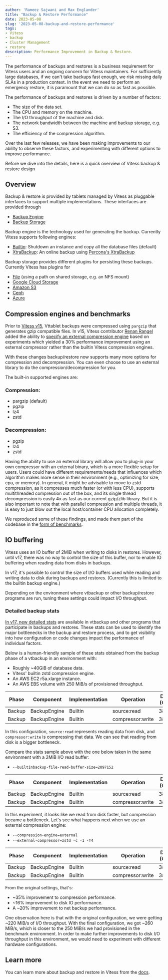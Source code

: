 ```yaml
---
author: 'Rameez Sajwani and Max Englander'
title: "Backup & Restore Performance"
date: 2023-05-08
slug: '2023-05-08-backup-and-restore-performance'
tags:
- Vitess
- backup
- Cluster Management
- restore
description: Performance Improvement in Backup & Restore.
---
```


The performance of backups and restores is a business requirement for Vitess users and an ongoing concern for Vitess maintainers. For sufficiently large databases, 
if we can't take backups fast enough, we risk missing daily SLAs in a production context. In the event we need to perform an emergency restore, it is paramount that we
can do so as fast as possible.

The performance of backups and restores is driven by a number of factors:

- The size of the data set.
- The CPU and memory on the machine.
- The I/O throughput of the machine and disk.
- The network bandwidth between the machine and backup storage, e.g. S3.
- The efficiency of the compression algorithm.

Over the last few releases, we have been making improvements to our ability to observe these factors, and experimenting with different options to improve performance.

Before we dive into the details, here is a quick overview of Vitess backup & restore design

## Overview

Backup & restore is provided by tablets managed by Vitess as pluggable interfaces to support multiple implementations. These interfaces are provided through
- [Backup Engine](https://github.com/vitessio/vitess/blob/main/go/vt/mysqlctl/backupengine.go)
- [Backup Storage](https://github.com/vitessio/vitess/blob/main/go/vt/mysqlctl/backupstorage/interface.go)

Backup engine is the technology used for generating the backup. Currently Vitess supports following engines:
- [Builtin](https://github.com/vitessio/vitess/blob/main/go/vt/mysqlctl/builtinbackupengine.go): Shutdown an instance and copy all the database files (default)
- [XtraBackup](https://github.com/vitessio/vitess/blob/main/go/vt/mysqlctl/xtrabackupengine.go): An online backup using [Percona's XtraBackup](https://www.percona.com/software/mysql-database/percona-xtrabackup)

Backup storage provides different plugins for persisting these backups. Currently Vitess has plugins for
- [File](https://github.com/vitessio/vitess/tree/main/go/vt/mysqlctl/filebackupstorage) (using a path on shared storage, e.g. an NFS mount)
- [Google Cloud Storage](https://github.com/vitessio/vitess/tree/main/go/vt/mysqlctl/gcsbackupstorage)
- [Amazon S3](https://github.com/vitessio/vitess/tree/main/go/vt/mysqlctl/s3backupstorage)
- [Ceph](https://github.com/vitessio/vitess/tree/main/go/vt/mysqlctl/cephbackupstorage)
- [Azure](https://github.com/vitessio/vitess/tree/main/go/vt/mysqlctl/azblobbackupstorage)

## Compression engines and benchmarks

Prior to [Vitess v15](https://github.com/vitessio/vitess/releases/tag/v15.0.0#support-for-additional-compressors-and-decompressors-during-backup-&-restore),  Vttablet backups were compressed using `pargzip` that generates gzip compatible files. In v15, Vitess contributor [Renan Rangel](https://github.com/rvrangel) added the ability to [specify an external compression engine](https://github.com/vitessio/vitess/pull/10558) based on experiments which yielded a 30% performance improvement using an external compressor rather than the builtin Vitess compression engines.

With these changes backup/restore now supports many more options for compression and decompression. You can even choose to use an external library to do the compression/decompression for you.

The built-in supported engines are:

### Compression:
- pargzip (default)
- pgzip
- lz4
- zstd

### Decompression:
- pgzip
- lz4
- zstd

Having the ability to use an external library will allow you to plug-in your own compressor with an external binary, which is a more flexible setup for users. Users could have different requirements/needs that influences which algorithm makes more sense in their environment (e.g., optimizing for size, cpu, or memory). In general, it might be advisable to move to zstd compression, as it compresses much faster (or with less CPU), supports multithreaded compression out of the box, and its single thread decompression is easily 4x as fast as our current gzip/zlib library. But it is also important to note that with parallel compression and multiple threads, it is easy to just blow out the local host/container CPU allocation completely.

We reproduced some of these findings, and made them part of the codebase in the [form of benchmarks](https://github.com/vitessio/vitess/pull/11994).

## IO buffering

Vitess uses an IO buffer of 2MiB when writing to disks in restores. However, until v17, there was no way to control the size of this buffer, nor to enable IO buffering when reading data from disks in backups.

In v17, it's possible to control the size of I/O buffers used while reading and writing data to disk during backups and restores. (Currently this is limited to the builtin backup engine.)

Depending on the environment where vtbackup or other backup/restore programs are run, tuning these settings could impact I/O throughput.

### Detailed backup stats

[In v17, new detailed stats](https://vitess.io/docs/17.0/reference/backup-and-restore/metrics/) are available in vtbackup and other programs that participate in backups and restores. These stats can be used to identify the major bottlenecks in the backup and restore process, and to get visibility into how configuration or code changes impact the performance of individual factors.

Below is a human-friendly sample of these stats obtained from the backup phase of a vtbackup in an environment with:

- Roughly ~40GiB of database data.
- Vitess' builtin zstd compression engine.
- An AWS EC2 r5a.xlarge instance.
- An AWS EBS volume with 250 MiB/s of provisioned throughput.


| Phase  | Component    | Implementation | Operation        | Data (GiB) | Time (seconds) |
|--------|--------------|----------------|------------------|------------|----------------|
| Backup | BackupEngine | Builtin        | source:read      | 38.03      | 177.63         |
| Backup | BackupEngine | Builtin        | compressor:write | 38.03      | 43.042         |


In this configuration, `source:read` represents reading data from disk, and `compressor:write` is compressing that data. We can see that reading from disk is a bigger bottleneck.

Compare the stats sample above with the one below taken in the same environment with a 2MiB I/O read buffer:

- `--builtinbackup-file-read-buffer-size=2097152`


| Phase  | Component    | Implementation | Operation        | Data (GiB) | Time (seconds)                                               |
|--------|--------------|----------------|------------------|------------|--------------------------------------------------------------|
| Backup | BackupEngine | Builtin        | source:read      | 38.03      | <span style="background-color: MediumSeaGreen">138.00</span> |
| Backup | BackupEngine | Builtin        | compressor:write | 38.03      | <span style="background-color: OrangeRed">86.108</span>      |

In this experiment, it looks like we read from disk faster, but compression became a bottleneck. Let's see what happens next when we use an external compression engine:

- `--compression-engine=external`
- `--external-compressor=zstd -c -1 -T4`


| Phase  | Component    | Implementation | Operation        | Data (GiB) | Time (seconds)                                               |
|--------|--------------|----------------|------------------|------------|--------------------------------------------------------------|
| Backup | BackupEngine | Builtin        | source:read      | 38.03      | <span style="background-color: MediumSeaGreen">148.64</span> |
| Backup | BackupEngine | Builtin        | compressor:write | 38.03      | <span style="background-color: MediumSeaGreen">28.108</span> |


From the original settings, that's:

- ~35% improvement to compression performance.
- ~16% improvement to disk IO performance.
- A ~20% improvement to net backup performance.

One observation here is that with the original configuration, we were getting ~220 MiB/s of I/O throughput. With the final configuration, we got ~260 MiB/s, which is closer to the 250 MiB/s we had provisioned in the benchmark environment. In order to make further improvements to disk I/O throughput in this environment, we would need to experiment with different hardware configurations.

## Learn more

You can learn more about backup and restore in Vitess from the [docs](https://vitess.io/docs/).
